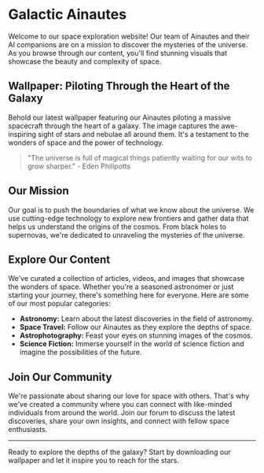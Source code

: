 <!--
Write me markdown content of website with wallpaper:

"A team of Ainautes and their AI companions piloting a massive spacecraft through the heart of a galaxy, with stars and nebulae all around them."

The header of the page should not be copy of the text but rather a real content of the website which is using this wallpaper.

- Feel free to use structure like headings, bullets, numbering, blockquotes, paragraphs, horizontal lines, etc.
- You can use formatting like bold or _italic_
- You can include UTF-8 emojis
- Links should be only #hash anchors (and you can refer to the document itself)
- Do not include images
-->

<!--font:Montserrat-->

# Galactic Ainautes

Welcome to our space exploration website! Our team of Ainautes and their AI companions are on a mission to discover the mysteries of the universe. As you browse through our content, you'll find stunning visuals that showcase the beauty and complexity of space.

## Wallpaper: Piloting Through the Heart of the Galaxy

Behold our latest wallpaper featuring our Ainautes piloting a massive spacecraft through the heart of a galaxy. The image captures the awe-inspiring sight of stars and nebulae all around them. It's a testament to the wonders of space and the power of technology.

> "The universe is full of magical things patiently waiting for our wits to grow sharper." - Eden Phillpotts

## Our Mission

Our goal is to push the boundaries of what we know about the universe. We use cutting-edge technology to explore new frontiers and gather data that helps us understand the origins of the cosmos. From black holes to supernovas, we're dedicated to unraveling the mysteries of the universe.

## Explore Our Content

We've curated a collection of articles, videos, and images that showcase the wonders of space. Whether you're a seasoned astronomer or just starting your journey, there's something here for everyone. Here are some of our most popular categories:

-   **Astronomy:** Learn about the latest discoveries in the field of astronomy.
-   **Space Travel:** Follow our Ainautes as they explore the depths of space.
-   **Astrophotography:** Feast your eyes on stunning images of the cosmos.
-   **Science Fiction:** Immerse yourself in the world of science fiction and imagine the possibilities of the future.

## Join Our Community

We're passionate about sharing our love for space with others. That's why we've created a community where you can connect with like-minded individuals from around the world. Join our forum to discuss the latest discoveries, share your own insights, and connect with fellow space enthusiasts.

---

Ready to explore the depths of the galaxy? Start by downloading our wallpaper and let it inspire you to reach for the stars.
